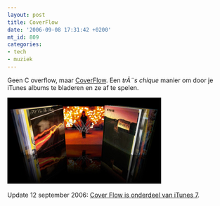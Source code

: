 ```yaml
---
layout: post
title: CoverFlow
date: '2006-09-08 17:31:42 +0200'
mt_id: 809
categories:
- tech
- muziek
---
```

Geen C overflow, maar <a href="http://www.steelskies.com/coverflow/">CoverFlow</a>. Een <i>trÃ¨s chique</i> manier om door je iTunes albums te bladeren en ze af te spelen.

<a href="http://www.steelskies.com/coverflow/"><img src="/images/iTunesBrowserThumb.jpg" width="350" height="196" alt="CoverFlow" /></a>

Update 12 september 2006: <a href="http://www.apple.com/itunes/jukebox/coverflow.html">Cover Flow is onderdeel van iTunes 7</a>.
